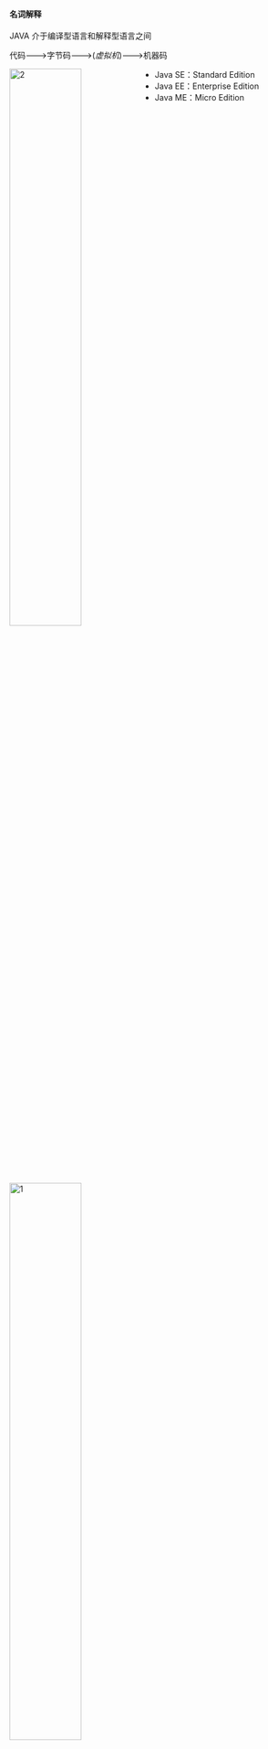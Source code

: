 #### 名词解释

JAVA 介于编译型语言和解释型语言之间

代码--->字节码--->(*虚拟机*)--->机器码

<img src="pics\structure1.png" width = "50%"  alt="2" align=left />

- Java SE：Standard Edition
- Java EE：Enterprise Edition
- Java ME：Micro Edition

<img src="pics\structure2.png" width = "50%"  alt="1" />

JDK: Java Development Kit

JRE：Java Runtime Environment

JSR规范: JAV Specification Request

JCP规范: JAVA Community Process

JSR是一系列的规范，从JVM的内存模型到Web程序接口，全部都标准化了。而负责审核JSR的组织就是JCP。

RI：Reference Implementation

TCK：Technology Compatibility Kit

有人提议要搞一个基于Java开发的消息服务器，这个提议很好啊，但是光有提议还不行，得贴出真正能跑的代码，这就是RI。如果有其他人也想开发这样一个消息服务器，如何保证这些消息服务器对开发者来说接口、功能都是相同的？所以还得提供TCK。

#### JAV环境设置

https://www.runoob.com/java/java-environment-setup.html

`JAVA_HOME` `PATH` ` CLASSPATH`三个环境变量

在`JAVA_HOME`的`bin`目录下找到很多可执行文件：

- java：这个可执行程序其实就是JVM，运行Java程序，就是启动JVM，然后让JVM执行指定的编译后的代码；

- javac：这是Java的编译器，它用于把Java源码文件（以`.java`后缀结尾）编译为Java字节码文件（以`.class`后缀结尾）；

- jar：用于把一组`.class`文件打包成一个`.jar`文件，便于发布；

- javadoc：用于从Java源码中自动提取注释并生成文档；

- jdb：Java调试器，用于开发阶段的运行调试。
  <img src="pics\runjava1.png" width ="50%" alt="runjava"/>

  

Java规定，某个类定义的`public static void main(String[] args)`是Java程序的固定入口方法，因此，Java程序总是从`main`方法开始执行。

Java入口程序规定的方法必须是静态方法，方法名必须为`main`，括号内的参数必须是String数组。

Java源码的缩进不是必须的。

当我们把代码保存为文件时，文件名必须是`Hello.java`，而且文件名也要注意大小写，因为要和我们定义的类名`Hello`完全保持一致。

Java 11后可以直接运行一个单文件源码，但在实际项目重，需要依赖第三方库，所以，绝大多数情况下，我们无法直接运行一个Java源码文件

JAVA的基本单位是`class`,在class内部，可以定义若干方法(method)

类名要求：

- 类名必须以英文字母开头，后接字母，数字和下划线的组合
- 习惯以大写字母开头

基本数据类型

- 整数类型：byte(-128-127)，short(-32768-32767)，int(-2147483648-2147483647)，long( -9223372036854775808 ~ 9223372036854775807)
- 浮点数类型：float，double
- 字符类型：char
- 布尔类型：boolean

<img src="pics\datastructure1.png" width="50%" alt="datastructure1" />

note:int a=2_000_000表示2000000，可以被识别 

0x表示十六进制，ob表示二进制,long型结尾需要加L，float型结尾需要加f

f浮点数可以用科学计数法进行表示，例如

```java
float f1 = 3.14f;
float f2 = 3.14e38f; // 科学计数法表示的3.14x10^38
double d = 1.79e308;
double d2 = -1.79e308;
double d3 = 4.9e-324; // 科学计数法表示的4.9x10^-324
```

浮点数可表示的范围非常大，`float`类型可最大表示3.4x1038，而`double`类型可最大表示1.79x10308

Java的`char`类型除了可表示标准的ASCII外，还可以表示一个Unicode字符：单引号

引用类型

String 字符串

常量 关键字`final`，常量初始化后不可再赋值，常量名字通常大写

`var` 关键字 ，自动推断变量类型

（1）只能用于局部变量上；

（2）声明时必须初始化；

（3）不能用作方法参数。

 note: 定义变量时，要遵循作用域最小化原则，尽量将变量定义在尽可能小的作用域，并且，不要重复使用变量名。

整除`/`取余`%` 自增`++` 自增`--`

移位操作 `<<n`左移n位,，乘2的n次方；`>>n`右移n位除以2的n次方，注意数据长度限制

无符号右移`>>>`

溢出，数据超出范围限制

对`byte`和`short`类型进行移位时，会首先转换为`int`再进行位移

位运算

`&`按位与`|`按位或`~`按位非`^`按位异或

<img src="pics\priority.png" width="300" alt="priority"/>

类型自动提升和强制转换

在运算过程中，如果参与运算的两个数类型不一致，那么计算结果为较大类型的整型。例如，`short`和`int`计算，结果总是`int`，原因是`short`首先自动被转型为`int`：

将大范围的整数转型为小范围的整数，强制转型使用`(类型)`，例如，将`int`强制转型为`short`但是有可能出错

浮点数不能做位运算和以为运算。浮点数是不精确的。

如何比较两个浮点数是否相等？判断两个浮点数之差的绝对值是否小于一个很小的数。

Java的浮点数完全遵循[IEEE-754](https://web.archive.org/web/20070505021348/http://babbage.cs.qc.edu/courses/cs341/IEEE-754references.html)标准

布尔运算

`>` `>=` `<` `<=` `==` `!=` `&&` `||` `!`

<img src="pics\boolpriority.png" width="50%" alt="boolpriority"/>

如果一个布尔运算的表达式能提前确定结果，则后续的计算不再执行，直接返回结果。

`? :运算符 `三元运算`b ? x : y`后面的类型必须相同



转义符`\u`将unicode编码表示一个字符。

```java
char c = ‘\u0041’\\'A'
```

<img src="pics\translate1.png" width="50%" alt="boolpriority"/>

多行字符串

```java
“”“...”""
```

字符串的不可变特性：Java的字符串除了是一个引用类型外，还有个重要特点，就是字符串不可变。

null表示不存在，，即变量不指向任何对象，“”表示空字符串